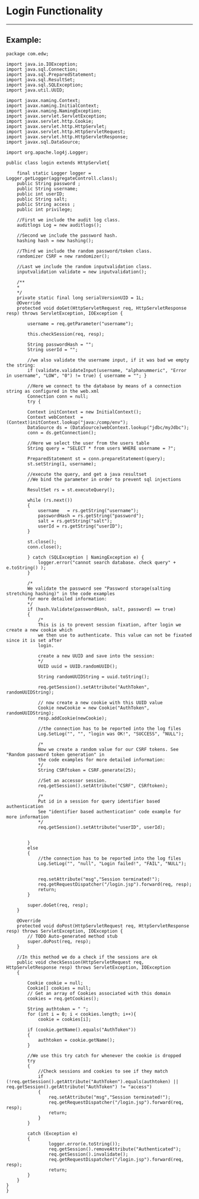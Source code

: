 # Login Functionality 
-------

## Example:


	package com.edw;

	import java.io.IOException;
	import java.sql.Connection;
	import java.sql.PreparedStatement;
	import java.sql.ResultSet;
	import java.sql.SQLException;
	import java.util.UUID;

	import javax.naming.Context;
	import javax.naming.InitialContext;
	import javax.naming.NamingException;
	import javax.servlet.ServletException;
	import javax.servlet.http.Cookie;
	import javax.servlet.http.HttpServlet;
	import javax.servlet.http.HttpServletRequest;
	import javax.servlet.http.HttpServletResponse;
	import javax.sql.DataSource;

	import org.apache.log4j.Logger;

	public class login extends HttpServlet{

		final static Logger logger = Logger.getLogger(aggregateControll.class);
		public String password ;
		public String username;
		public int userID;
		public String salt;
		public String access ;
		public int privilege;	 

		//First we include the audit log class.
		auditlogs Log = new auditlogs();
			
		//Second we include the password hash.
		hashing hash = new hashing();

		//Third we include the random password/token class.
		randomizer CSRF = new randomizer();
			
		//Last we include the random inputvalidation class.
		inputvalidation validate = new inputvalidation();
			
		/**
		* 
		*/
		private static final long serialVersionUID = 1L;
		@Override
		protected void doGet(HttpServletRequest req, HttpServletResponse resp) throws ServletException, IOException {

			username = req.getParameter("username");
			
			this.checkSession(req, resp);
			
			String passwordHash = "";
			String userId = "";

			//we also validate the username input, if it was bad we empty the string:
			if (validate.validateInput(username, "alphanummeric", "Error in username", "LOW", "0") != true) { username = ""; }
		
			//Here we connect to the database by means of a connection string as configured in the web.xml 
			Connection conn = null;
			try {
				
			Context initContext = new InitialContext();
			Context webContext  = (Context)initContext.lookup("java:/comp/env");
			DataSource ds = (DataSource)webContext.lookup("jdbc/myJdbc");
			conn = ds.getConnection();	

			//Here we select the user from the users table
			String query = "SELECT * from users WHERE username = ?";
		
			PreparedStatement st = conn.prepareStatement(query);
			st.setString(1, username);
			
			//execute the query, and get a java resultset
			//We bind the parameter in order to prevent sql injections

			ResultSet rs = st.executeQuery();
			
			while (rs.next())
			{
				username   = rs.getString("username");
				passwordHash = rs.getString("password");
				salt = rs.getString("salt");
				userId = rs.getString("userID");
			}
			
			st.close();
			conn.close();
			
			} catch (SQLException | NamingException e) {
				logger.error("cannot search database. check query" + e.toString() );
			}

			/*
			We validate the password see "Password storage(salting stretching hashing)" in the code examples
			for more detailed information:
			*/
			if (hash.Validate(passwordHash, salt, password) == true)
			{
				/*
				This is is to prevent session fixation, after login we create a new cookie which
				we then use to authenticate. This value can not be fixated since it is set after 
				login.

				create a new UUID and save into the session:
				*/
				UUID uuid = UUID.randomUUID();
				
				String randomUUIDString = uuid.toString();
				
				req.getSession().setAttribute("AuthToken", randomUUIDString);  
				
				// now create a new cookie with this UUID value
				Cookie newCookie = new Cookie("AuthToken", randomUUIDString);        	 
				resp.addCookie(newCookie);
				
				//the connection has to be reported into the log files
				Log.SetLog("", "", "login was OK!", "SUCCESS", "NULL");
				
				/*
				Now we create a random value for our CSRF tokens. See "Random password token generation" in
				the code examples for more detailed information:
				*/
				String CSRftoken = CSRF.generate(25);
				
				//Set an accessor session.
				req.getSession().setAttribute("CSRF", CSRftoken);  
				
				/*
				Put id in a session for query identifier based authentication
				See "identifier based authentication" code example for more information
				*/
				req.getSession().setAttribute("userID", userId);

					
			}
			else
			{
				//the connection has to be reported into the log files
				Log.SetLog("", "null", "Login failed!", "FAIL", "NULL");
			
				
				req.setAttribute("msg","Session terminated!");
				req.getRequestDispatcher("/login.jsp").forward(req, resp);
				return;
			}	
			
			super.doGet(req, resp);
		}

		@Override
		protected void doPost(HttpServletRequest req, HttpServletResponse resp) throws ServletException, IOException {
			// TODO Auto-generated method stub
			super.doPost(req, resp);
		}

		//In this method we do a check if the sessions are ok
		public void checkSession(HttpServletRequest req, HttpServletResponse resp) throws ServletException, IOException
		{
			
			Cookie cookie = null;
			Cookie[] cookies = null;
			// Get an array of Cookies associated with this domain
			cookies = req.getCookies();
			
			String authtoken = " "; 
			for (int i = 0; i < cookies.length; i++){
				cookie = cookies[i];
				
			if (cookie.getName().equals("AuthToken"))
			{
				authtoken = cookie.getName(); 
			}
			
			//We use this try catch for whenever the cookie is dropped
			try
			{
				//Check sessions and cookies to see if they match
				if (!req.getSession().getAttribute("AuthToken").equals(authtoken) || req.getSession().getAttribute("AuthToken") != "access")
				{
					req.setAttribute("msg","Session terminated!");
					req.getRequestDispatcher("/login.jsp").forward(req, resp);
					return;
				}
			}

			catch (Exception e)
			{
					logger.error(e.toString());
					req.getSession().removeAttribute("Authenticated");
					req.getSession().invalidate();
					req.getRequestDispatcher("/login.jsp").forward(req, resp);
					return;       
			}
		}    
	}
	}


